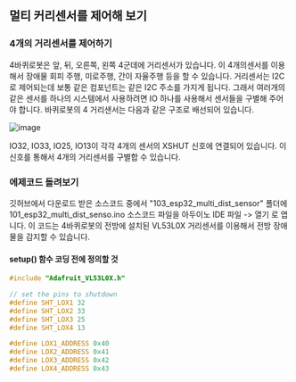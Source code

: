 ## 멀티 커리센서를 제어해 보기 

### 4개의 거리센서를 제어하기 
4바퀴로봇은 앞, 뒤, 오른쪽, 왼쪽 4군데에 거리센서가 있습니다. 이 4개의센서를 이용해서 장애물 회피 주행, 미로주행, 간이 자율주행 등을 할 수 있습니다. 거리센서는 I2C로 제어되는데 보통 같은 컴포넌트는 같은 I2C 주소를 가지게 됩니다. 그래서 여러개의 같은 센서를 하나의 시스템에서 사용하려면 IO 하나를 사용해서 센서들을 구별해 주어야 합니다. 바퀴로봇의 4 거리샌서는 다음과 같은 구조로 배선되어 있습니다. 

![image](https://github.com/JD-edu/JD_robot_platform/assets/96219601/0a41d7be-2b8f-4628-ae87-5fdc076026e8)

IO32, IO33, IO25, IO13이 각각 4개의 센서의 XSHUT 신호에 연결되어 있습니다. 이 신호를 통해서 4개의 거리센서를 구별합 수 있습니다. 

### 에제코드 돌려보기 
깃허브에서 다운로드 받은 소스코드 중에서 "103_esp32_multi_dist_sensor" 폴더에 101_esp32_multi_dist_senso.ino 소스코드 파일을 아두이노 IDE 파일 -> 열기 로 엽니다. 이 코드는 4바퀴로봇의 전방에 설치된 VL53L0X 거리센서를 이용해서 전방 장애물을 감지할 수 있습니다.

#### setup() 함수 코딩 전에 정의할 것  


```C
#include "Adafruit_VL53L0X.h"

// set the pins to shutdown
#define SHT_LOX1 32
#define SHT_LOX2 33
#define SHT_LOX3 25
#define SHT_LOX4 13

#define LOX1_ADDRESS 0x40
#define LOX2_ADDRESS 0x41
#define LOX3_ADDRESS 0x42
#define LOX4_ADDRESS 0x43
``` 
